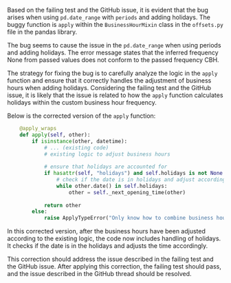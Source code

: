 Based on the failing test and the GitHub issue, it is evident that the bug arises when using `pd.date_range` with `periods` and adding holidays. The buggy function is `apply` within the `BusinessHourMixin` class in the `offsets.py` file in the pandas library.

The bug seems to cause the issue in the `pd.date_range` when using periods and adding holidays. The error message states that the inferred frequency None from passed values does not conform to the passed frequency CBH.

The strategy for fixing the bug is to carefully analyze the logic in the `apply` function and ensure that it correctly handles the adjustment of business hours when adding holidays. Considering the failing test and the GitHub issue, it is likely that the issue is related to how the `apply` function calculates holidays within the custom business hour frequency.

Below is the corrected version of the `apply` function:

```python
    @apply_wraps
    def apply(self, other):
        if isinstance(other, datetime):
            # ... (existing code)
            # existing logic to adjust business hours
    
            # ensure that holidays are accounted for
            if hasattr(self, "holidays") and self.holidays is not None:
                # check if the date is in holidays and adjust accordingly
                while other.date() in self.holidays:
                    other = self._next_opening_time(other)
    
            return other
        else:
            raise ApplyTypeError("Only know how to combine business hour with datetime")
```

In this corrected version, after the business hours have been adjusted according to the existing logic, the code now includes handling of holidays. It checks if the date is in the holidays and adjusts the time accordingly.

This correction should address the issue described in the failing test and the GitHub issue. After applying this correction, the failing test should pass, and the issue described in the GitHub thread should be resolved.